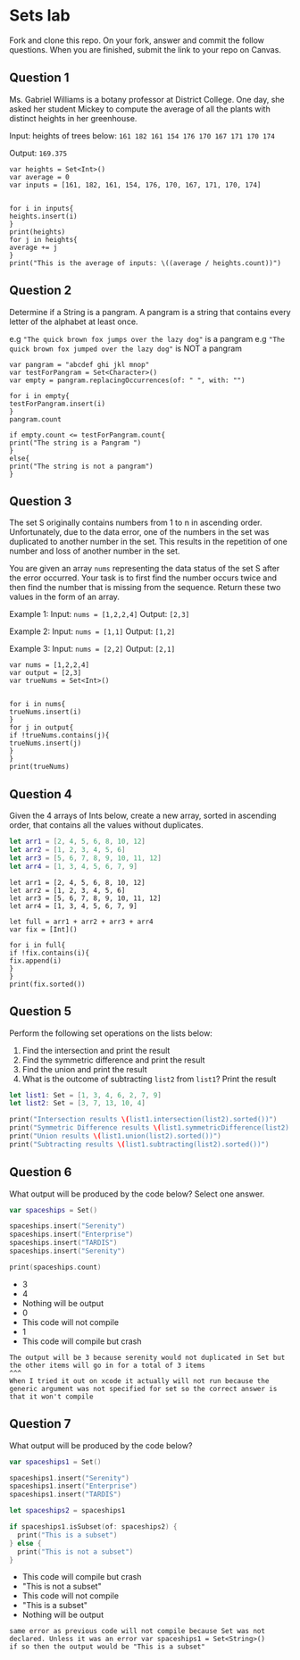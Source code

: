 # Sets lab

Fork and clone this repo. On your fork, answer and commit the follow questions. When you are finished, submit the link to your repo on Canvas.


## Question 1

Ms. Gabriel Williams is a botany professor at District College. One day, she asked her student Mickey to compute the average of all the plants with distinct heights in her greenhouse.

Input: heights of trees below:
`161 182 161 154 176 170 167 171 170 174`

Output:
`169.375`

```
var heights = Set<Int>()
var average = 0
var inputs = [161, 182, 161, 154, 176, 170, 167, 171, 170, 174]


for i in inputs{
heights.insert(i)
}
print(heights)
for j in heights{
average += j
}
print("This is the average of inputs: \((average / heights.count))")
```


## Question 2

Determine if a String is a pangram. A pangram is a string that contains every letter of the alphabet at least once.

 e.g `"The quick brown fox jumps over the lazy dog"` is a pangram
 e.g `"The quick brown fox jumped over the lazy dog"` is NOT a pangram
```
var pangram = "abcdef ghi jkl mnop"
var testForPangram = Set<Character>()
var empty = pangram.replacingOccurrences(of: " ", with: "")

for i in empty{
testForPangram.insert(i)
}
pangram.count

if empty.count <= testForPangram.count{
print("The string is a Pangram ")
}
else{
print("The string is not a pangram")
}
```

## Question 3

The set S originally contains numbers from 1 to n in ascending order. Unfortunately, due to the data error, one of the numbers in the set was duplicated to another number in the set. This results in the repetition of one number and loss of another number in the set.

You are given an array `nums` representing the data status of the set S after the error occurred. Your task is to first find the number occurs twice and then find the number that is missing from the sequence. Return these two values in the form of an array.

 Example 1:
 Input: `nums = [1,2,2,4]`
 Output: `[2,3]`

 Example 2:
 Input: `nums = [1,1]`
 Output: `[1,2]`

 Example 3:
 Input: `nums = [2,2]`
 Output: `[2,1]`

```
var nums = [1,2,2,4]
var output = [2,3]
var trueNums = Set<Int>()


for i in nums{
trueNums.insert(i)
}
for j in output{
if !trueNums.contains(j){
trueNums.insert(j)
}
}
print(trueNums)
```

## Question 4

Given the 4 arrays of Ints below, create a new array, sorted in ascending order, that contains all the values without duplicates.

```swift
let arr1 = [2, 4, 5, 6, 8, 10, 12]
let arr2 = [1, 2, 3, 4, 5, 6]
let arr3 = [5, 6, 7, 8, 9, 10, 11, 12]
let arr4 = [1, 3, 4, 5, 6, 7, 9]
```
```
let arr1 = [2, 4, 5, 6, 8, 10, 12]
let arr2 = [1, 2, 3, 4, 5, 6]
let arr3 = [5, 6, 7, 8, 9, 10, 11, 12]
let arr4 = [1, 3, 4, 5, 6, 7, 9]

let full = arr1 + arr2 + arr3 + arr4
var fix = [Int]()

for i in full{
if !fix.contains(i){
fix.append(i)
}
}
print(fix.sorted())
```

## Question 5

Perform the following set operations on the lists below:

1. Find the intersection and print the result
2. Find the symmetric difference and print the result
3. Find the union and print the result
4. What is the outcome of subtracting `list2` from `list1`? Print the result

```swift
let list1: Set = [1, 3, 4, 6, 2, 7, 9]
let list2: Set = [3, 7, 13, 10, 4]

print("Intersection results \(list1.intersection(list2).sorted())")
print("Symmetric Difference results \(list1.symmetricDifference(list2).sorted())")
print("Union results \(list1.union(list2).sorted())")
print("Subtracting results \(list1.subtracting(list2).sorted())")
```


## Question 6

What output will be produced by the code below? Select one answer.

```swift
var spaceships = Set()

spaceships.insert("Serenity")
spaceships.insert("Enterprise")
spaceships.insert("TARDIS")
spaceships.insert("Serenity")

print(spaceships.count)
```

- 3
- 4
- Nothing will be output
- 0
- This code will not compile
- 1
- This code will compile but crash
```
The output will be 3 because serenity would not duplicated in Set but the other items will go in for a total of 3 items
^^^
When I tried it out on xcode it actually will not run because the generic argument was not specified for set so the correct answer is that it won't compile

```

## Question 7

What output will be produced by the code below?

```swift
var spaceships1 = Set()

spaceships1.insert("Serenity")
spaceships1.insert("Enterprise")
spaceships1.insert("TARDIS")

let spaceships2 = spaceships1

if spaceships1.isSubset(of: spaceships2) {
  print("This is a subset")
} else {
  print("This is not a subset")
}
```

- This code will compile but crash
- "This is not a subset"
- This code will not compile
- "This is a subset"
- Nothing will be output

```
same error as previous code will not compile because Set was not declared. Unless it was an error var spaceships1 = Set<String>()
if so then the output would be "This is a subset"
```
